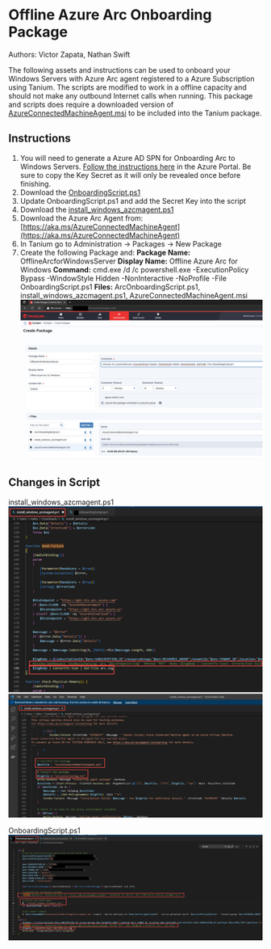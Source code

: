 # Offline Azure Arc Onboarding Package

Authors: Victor Zapata, Nathan Swift

The following assets and instructions can be used to onboard your Windows Servers with Azure Arc agent registered to a Azure Subscription using Tanium. The scripts are modified to work in a offline capacity and should not make any outbound Internet calls when running. This package and scripts does require a downloaded version of [AzureConnectedMachineAgent.msi](https://aka.ms/AzureConnectedMachineAgent) to be included into the Tanium package. 

## Instructions
1. You will need to generate a Azure AD SPN for Onboarding Arc to
    Windows Servers. [Follow the instructions
    here](https://learn.microsoft.com/en-us/azure/azure-arc/servers/onboard-service-principal%22%20%5Cl%20%22create-a-service-principal-for-onboarding-at-scale)
    in the Azure Portal. Be sure to copy the Key Secret as it will only
    be revealed once before finishing.
 2. Download the [OnboardingScript.ps1](https://raw.githubusercontent.com/swiftsolves-msft/Tanium/main/Offline%20Azure%20Arc%20Onboarding%20Package/OnboardingScript.ps1)
 3. Update OnboardingScript.ps1 and add the Secret Key into the script
 4. Download the [install_windows_azcmagent.ps1](https://raw.githubusercontent.com/swiftsolves-msft/Tanium/main/Offline%20Azure%20Arc%20Onboarding%20Package/install_windows_azcmagent.ps1)
 5. Download the Azure Arc Agent from: [https://aka.ms/AzureConnectedMachineAgent](https://aka.ms/AzureConnectedMachineAgent)
 6. In Tanium go to Administration -> Packages -> New Package
 7. Create the following Package and:
		 **Package Name:** OfflineArcforWindowsServer
		 **Display Name:** Offline Azure Arc for Windows
		 **Command:**  cmd.exe /d /c powershell.exe -ExecutionPolicy Bypass -WindowStyle Hidden -NonInteractive -NoProfile -File OnboardingScript.ps1
		 **Files:**  ArcOnboardingScript.ps1, install_windows_azcmagent.ps1, AzureConnectedMachineAgent.msi
![enter image description here](https://github.com/swiftsolves-msft/Tanium/raw/main/Offline%20Azure%20Arc%20Onboarding%20Package/images/tapack.jpg)

## Changes in Script

install_windows_azcmagent.ps1
![install_windows_azcmagent.ps1](https://github.com/swiftsolves-msft/Tanium/raw/main/Offline%20Azure%20Arc%20Onboarding%20Package/images/modify1ps1.jpg)
![install_windows_azcmagent.ps1](https://github.com/swiftsolves-msft/Tanium/raw/main/Offline%20Azure%20Arc%20Onboarding%20Package/images/modify2ps1.jpg)

OnboardingScript.ps1
![OnboardingScript.ps1](https://github.com/swiftsolves-msft/Tanium/raw/main/Offline%20Azure%20Arc%20Onboarding%20Package/images/modify3ps1.jpg)
